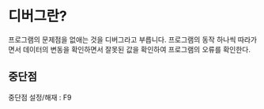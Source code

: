 # 디버그란?
프로그램의 문제점을 없애는 것을 디버그라고 부릅니다.
프로그램의 동작 하나씩 따라가면서 데이터의 변동을 확인하면서 잘못된 값을 확인하여
프로그램의 오류를 확인한다.

## 중단점 
중단점 설정/해재 : F9
